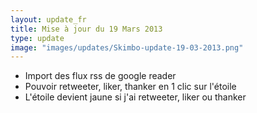 ```yaml
---
layout: update_fr
title: Mise à jour du 19 Mars 2013
type: update
image: "images/updates/Skimbo-update-19-03-2013.png"
---
```

* Import des flux rss de google reader
* Pouvoir retweeter, liker, thanker en 1 clic sur l'étoile
* L'étoile devient jaune si j'ai retweeter, liker ou thanker
